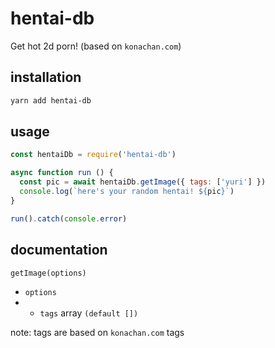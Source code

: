 # hentai-db

Get hot 2d porn! (based on `konachan.com`)

## installation

```bash
yarn add hentai-db
```

## usage

```javascript
const hentaiDb = require('hentai-db')

async function run () {
  const pic = await hentaiDb.getImage({ tags: ['yuri'] })
  console.log(`here's your random hentai! ${pic}`)
}

run().catch(console.error)
```

## documentation

`getImage(options)`
* `options`
* * `tags` array `(default [])`

note: tags are based on `konachan.com` tags
